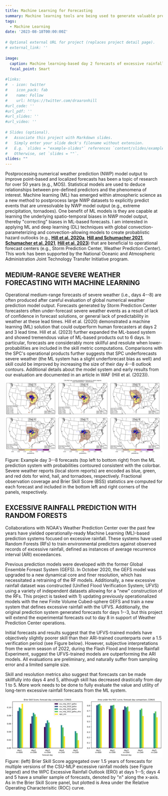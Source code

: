 ```yaml
---
title: Machine Learning for Forecasting
summary: Machine learning tools are being used to generate valuable products that aid operational forecasting
tags:
  - Machine Learning
date: '2023-08-18T00:00:00Z'

# Optional external URL for project (replaces project detail page).
# external_link: ''

image:
  caption: Machine learning-based day 2 forecasts of excessive rainfall associated with Hurricane Ida with overlapping observations
  focal_point: Smart

#links:
#  - icon: twitter
#    icon_pack: fab
#    name: Follow
#    url: https://twitter.com/draaronhill
#url_code: ''
#url_pdf: ''
#url_slides: ''
#url_video: ''

# Slides (optional).
#   Associate this project with Markdown slides.
#   Simply enter your slide deck's filename without extension.
#   E.g. `slides = "example-slides"` references `content/slides/example-slides.md`.
#   Otherwise, set `slides = ""`.
slides: ""
---
```


Postprocessing numerical weather prediction (NWP) model output to improve point-based and localized forecasts has been a topic of research for over 50 years (e.g., MOS). Statistical models are used to deduce relationships between pre-defined predictors and the phenomena of interest. Machine learning (ML) has emerged within atmospheric science as a new method to postprocess large NWP datasets to explicitly predict events that are unresolvable by NWP model output (e.g., extreme precipitation, tornadoes). One benefit of ML models is they are capable at learning the underlying spatio-temporal biases in NWP model output, thereby "correcting" biases in ML-based forecasts. I am interested in applying ML and deep learning (DL) techniques with global convection-parameterizing and convection-allowing models to create probablistic hazard outlooks (e.g., <a href="http://journals.ametsoc.org/doi/pdf/10.1175/MWR-D-19-0344.1"><b>Hill et al. 2020a</b></a>, <a href="https://doi.org/10.1175/WAF-D-21-0026.1"><b>Hill and Schumacher 2021</b></a>, <a href="https://doi.org/10.1175/BAMS-D-20-0186.1"><b>Schumacher et al. 2021</b></a>, <a href="https://doi.org/10.1175/WAF-D-22-0143.1"><b>Hill et al. 2023</b></a>) that are beneficial to operational forecast centers (e.g., Storm Prediction Center, Weather Prediction Center). This work has been supported by the National Oceanic and Atmospheric Administration Joint Technology Transfer Initiative program.


<h2>MEDIUM-RANGE SEVERE WEATHER FORECASTING WITH MACHINE LEARNING</h2>
Operational medium-range forecasts of severe weather (i.e., days 4--8) are often produced after careful evaluation of global numerical weather prediction model output. Forecasts generated by Storm Prediction Center forecasters often under-forecast severe weather events as a result of lack of confidence in forecast solutions, or general lack of predictability in weather at these lead times. Hill et al. (2020) demonstrated a machine learning (ML) solution that could outperform human forecasters at days 2 and 3 lead time. Hill et al. (2023) further expanded the ML-based system and showed tremendous value of ML-based products out to 6 days. In particular, forecasts are considerably more skillful and resolute when lower-probabilities are included in the skill metric computations. Comparisons with the SPC's operational products further suggests that SPC underforecasts severe weather (the ML system has a slight underforecast bias as well) and skill could be improved by increasing the size of their day 4--8 outlook contours. Additional details about the model system and early results from our evaluation are documented in an article in WAF (Hill et al. (2023)).
<img src="mr_forecast.png" alt="Medium Range Forecast">
Figure: Example day 3--8 forecasts (top left to bottom right) from the ML prediction system with probabilities contoured consistent with the colorbar. Severe weather reports (local storm reports) are encoded as blue, green, and red dots for wind, hail, and tornadoes, respectively. Fractional observation coverage and Brier Skill Score (BSS) statistics are computed for each forecast and included in the bottom left and right corners of the panels, respectively.

<h2>EXCESSIVE RAINFALL PREDICTION WITH RANDOM FORESTS</h2>
Collaborations with NOAA's Weather Prediction Center over the past few years have yielded operationally-ready Machine Learning (ML)-based prediction systems focused on excessive rainfall. These systems have used Random Forests (RFs) to train environmental predictors against observed records of excessive rainfall, defined as instances of average recurrence interval (ARI) exceedances.

Previous prediction models were developed with the former Global Ensemble Foreast System (GEFS). In October 2020, the GEFS model was upgraded to a new dynamical core and finer resolution, which has necessitated a retraining of the RF models. Additionally, a new excessive rainfall dataset was constructed (Unified Flood Verification System; UFVS) using a variety of independent datasets allowing for a "new" construction of the RFs. This project is tasked with 1) updating previously operationalized models with the new Finite Volume Cubed-sphere GEFS and train a new system that defines excessive rainfall with the UFVS. Additionally, the original prediction system generated forecasts for days 1--3, but this project will extend the experimental forecasts out to day 8 in support of Weather Prediction Center operations.

Initial forecasts and results suggest that the UFVS-trained models have objectively slightly poorer skill than their ARI-trained counterparts over a 1.5 verification period (see Figure below). However, subjective interpretations from the warm season of 2022, during the Flash Flood and Intense Rainfall Experiment, suggest the UFVS-trained models are outperforming the ARI models. All evaluations are preliminary, and naturally suffer from sampling error and a limited sample size.

Skill and resolution metrics also suggest that forecasts can be made skillfully into days 4 and 5, although skill has decreased drastically from day 1 to 5. More work needs to be done to fully evaluate the value and utility of long-term excessive rainfall forecasts from the ML system.

<img src="day45_skill.png" alt="Precip Forecast">
Figure: (left) Brier Skill Score aggregated over 1.5 years of forecasts for multiple versions of the CSU-MLP excessive rainfall models (see Figure legend) and the WPC Excessive Rainfall Outlook (ERO) at days 1--5; days 4 and 5 have a smaller sample of forecasts, denoted by "n" along the x-axis. As in the Brier Skill Score panel, but plotted is Area under the Relative Operating Characterisitic (ROC) curve.
